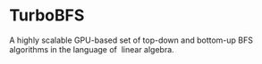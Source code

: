 # TurboBFS
A highly scalable GPU-based set of top-down and bottom-up BFS algorithms in the language of  linear algebra.
